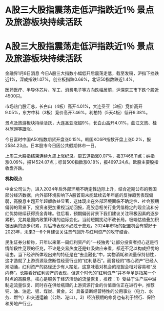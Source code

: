 # A股三大股指震荡走低沪指跌近1％ 景点及旅游板块持续活跃

# A股三大股指震荡走低沪指跌近1％ 景点及旅游板块持续活跃

金融界1月8日消息 今日A股三大指数小幅低开后震荡走低，截至发稿，沪指下挫跌近1%，深成指跌1.07%，创业板指跌0.66%，北证50指数跌近1.4%。

医药医疗、半导体芯片、军工、消费电子等方向跌幅居前，沪深京三市下跌个股近4500只。

市场热门股汇总，长白山（4板）高开4.01%，大连圣亚（3板）竞价高开9.05%，东方中科（3板）竞价高开7.46%，利柏特（5天4板）低开9.38%。

景点及旅游板块持续活跃，大连圣亚涨超9%，长白山高开4.01%，曲江文旅、桂林旅游等跟涨。

今日富时中国A50指数期货开盘涨0.15%。韩国KOSPI指数开盘上涨0.2%，报2584.23点。日本股市今日因公共假期休市一日。

上周三大股指结束连续九周上涨纪录。周五道指涨0.07%，报37466.11点；纳指涨0.09%，报14524.07点；标普500指数涨0.18%，报4697.24点。欧股主要股指收盘齐跌。

**机构观点**

中金公司认为，进入2024年后外部环境不确定性边际上升，结合近期公布的我国部分经济数据，内外部环境影响下A股首周未能延续去年年底的反弹趋势表现偏弱，高股息主题开年超额收益显著，这体现出在外部环境面临不确定性、社会预期偏弱的背景下，投资者更加重视当期回报，高股息相关行业凭借稳定的现金流和分红优势继续获得资金青睐。往后看，预期偏弱背景下我们建议关注积极因素的逐步累积，尤其是国内政策环境的边际变化。当前短期扰动不改长局，极端估值叠加积极因素的逐步积累，对后市表现不必过于悲观，2024年市场的配置机会有望好于2023年，未来3—6个月建议关注景气回升与红利资产的攻守结合。

民生证券分析称，开年以来第一周红利资产的“一枝独秀”让部分投资者担心这是行情阶段性见顶的征兆，不论是交易热度还是虹吸效应来看，都还不足以构成担忧的理由。当下经济所体现出来的特征是在“去金融化”中，实物消耗和流量保持韧性，这才造就了上游资源及垄断性经营行业的“红利基石”。而曾经的“核心资产”已经人潮汹涌，红利资产的路径还少有人踏足，这意味着对机会的挖掘会相对容易和“反内卷”。长期看好红利资产的表现，但这个时代的“红利资产”并不单单是指某一个时点的高股息，核心是服务于经济活动的流量恢复，推荐：1）受益于生产端中游制造流量恢复、同时存在供给瓶颈的上游资源行业的价值重估正在进行中，推荐铜、油、油运、铝、煤炭、黄金。2）具备垄断经营特性的公用事业（电力、水务、燃气）和交通运输（公路、港口）。3）经济预期的修复也有利于银行、保险和房地产行业。

